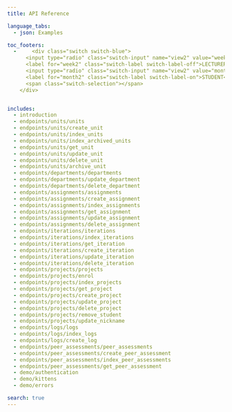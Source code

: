 ```yaml
---
title: API Reference

language_tabs:
  - json: Examples

toc_footers:
  -     <div class="switch switch-blue">
      <input type="radio" class="switch-input" name="view2" value="week2" id="week2" checked onclick="lecturerSelected();">
      <label for="week2" class="switch-label switch-label-off">LECTURER</label>
      <input type="radio" class="switch-input" name="view2" value="month2" id="month2" onclick="studentSelected();">
      <label for="month2" class="switch-label switch-label-on">STUDENT</label>
      <span class="switch-selection"></span>
    </div>


includes:
  - introduction
  - endpoints/units/units
  - endpoints/units/create_unit
  - endpoints/units/index_units
  - endpoints/units/index_archived_units
  - endpoints/units/get_unit
  - endpoints/units/update_unit
  - endpoints/units/delete_unit
  - endpoints/units/archive_unit
  - endpoints/departments/departments
  - endpoints/departments/update_department
  - endpoints/departments/delete_department
  - endpoints/assignments/assignments
  - endpoints/assignments/create_assignment
  - endpoints/assignments/index_assignments
  - endpoints/assignments/get_assignment
  - endpoints/assignments/update_assignment
  - endpoints/assignments/delete_assignment
  - endpoints/iterations/iterations
  - endpoints/iterations/index_iterations
  - endpoints/iterations/get_iteration
  - endpoints/iterations/create_iteration
  - endpoints/iterations/update_iteration
  - endpoints/iterations/delete_iteration
  - endpoints/projects/projects
  - endpoints/projects/enrol
  - endpoints/projects/index_projects
  - endpoints/projects/get_project
  - endpoints/projects/create_project
  - endpoints/projects/update_project
  - endpoints/projects/delete_project
  - endpoints/projects/remove_student
  - endpoints/projects/update_nickname
  - endpoints/logs/logs
  - endpoints/logs/index_logs
  - endpoints/logs/create_log
  - endpoints/peer_assessments/peer_assessments
  - endpoints/peer_assessments/create_peer_assessment
  - endpoints/peer_assessments/index_peer_assessments
  - endpoints/peer_assessments/get_peer_assessment
  - demo/authentication
  - demo/kittens
  - demo/errors

search: true
---
```


